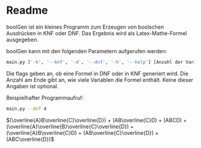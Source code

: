 # Readme

boolGen ist ein kleines Programm zum Erzeugen von boolschen Ausdrücken
in KNF oder DNF. Das Ergebnis wird als Latex-Mathe-Formel ausgegeben.

boolGen kann mit den folgenden Parametern aufgerufen werden:

```bash
main.py ['-k', '--knf', '-d', '--dnf', '-h', '--help'] [Anzahl der Variablen (zwischen 1 und 9)
```

Die flags geben an, ob eine Formel in DNF oder in KNF generiert wird.
Die Anzahl am Ende gibt an, wie viele Variablen die Formel enthält.
Keine dieser Angaben ist optional.

Beispielhafter Programmaufruf:

```bash
main.py --dnf 4
```

$(\overline{A}B\overline{C}\overline{D}) + (AB\overline{C}D) + (ABCD) + (\overline{A}\overline{B}\overline{C}\overline{D}) + (\overline{A}B\overline{C}D) + (AB\overline{C}\overline{D}) + (ABC\overline{D})$
